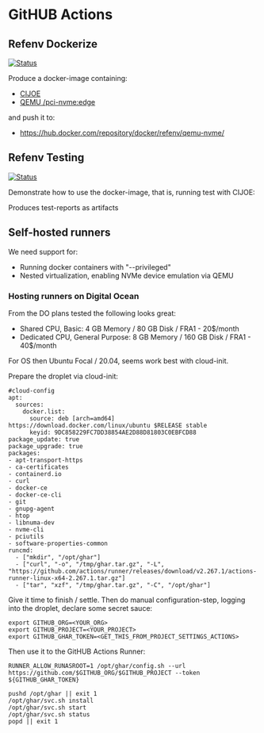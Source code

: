 # GitHUB Actions

## Refenv Dockerize

[![Status](https://github.com/refenv/actions/workflows/refenv.dockerize/badge.svg)](https://github.com/refenv/actions/actions?query=workflow%3Arefenv.dockerize)

Produce a docker-image containing:

* [CIJOE](https://github.com/refenv/cijoe)
* [QEMU /pci-nvme:edge](https://irrelevant.dk/g/pci-nvme.git/)

and push it to:

* https://hub.docker.com/repository/docker/refenv/qemu-nvme/

## Refenv Testing

[![Status](https://github.com/refenv/actions/workflows/refenv.testing/badge.svg)](https://github.com/refenv/actions/actions?query=workflow%3Arefenv.testing)

Demonstrate how to use the docker-image, that is, running test with CIJOE:

Produces test-reports as artifacts

## Self-hosted runners

We need support for:

* Running docker containers with "--privileged"
* Nested virtualization, enabling NVMe device emulation via QEMU

### Hosting runners on Digital Ocean

From the DO plans tested the following looks great:

* Shared CPU, Basic: 4 GB Memory / 80 GB Disk / FRA1 - 20$/month
* Dedicated CPU, General Purpose: 8 GB Memory / 160 GB Disk / FRA1 - 40$/month

For OS then Ubuntu Focal / 20.04, seems work best with cloud-init.

Prepare the droplet via cloud-init:

    #cloud-config
    apt:
      sources:
        docker.list:
          source: deb [arch=amd64] https://download.docker.com/linux/ubuntu $RELEASE stable
          keyid: 9DC858229FC7DD38854AE2D88D81803C0EBFCD88
    package_update: true
    package_upgrade: true
    packages:
    - apt-transport-https
    - ca-certificates
    - containerd.io
    - curl
    - docker-ce
    - docker-ce-cli
    - git
    - gnupg-agent
    - htop
    - libnuma-dev
    - nvme-cli
    - pciutils
    - software-properties-common
    runcmd:
      - ["mkdir", "/opt/ghar"]
      - ["curl", "-o", "/tmp/ghar.tar.gz", "-L", "https://github.com/actions/runner/releases/download/v2.267.1/actions-runner-linux-x64-2.267.1.tar.gz"]
      - ["tar", "xzf", "/tmp/ghar.tar.gz", "-C", "/opt/ghar"]

Give it time to finish / settle. Then do manual configuration-step, logging into
the droplet, declare some secret sauce:

    export GITHUB_ORG=<YOUR_ORG>
    export GITHUB_PROJECT=<YOUR_PROJECT>
    export GITHUB_GHAR_TOKEN=<GET_THIS_FROM_PROJECT_SETTINGS_ACTIONS>

Then use it to the GitHUB Actions Runner:

    RUNNER_ALLOW_RUNASROOT=1 /opt/ghar/config.sh --url https://github.com/$GITHUB_ORG/$GITHUB_PROJECT --token ${GITHUB_GHAR_TOKEN}

    pushd /opt/ghar || exit 1
    /opt/ghar/svc.sh install
    /opt/ghar/svc.sh start
    /opt/ghar/svc.sh status
    popd || exit 1
